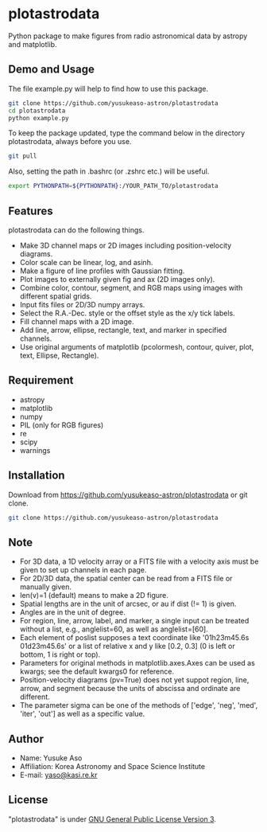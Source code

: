 # plotastrodata
Python package to make figures from radio astronomical data by astropy and matplotlib.


## Demo and Usage
 
The file example.py will help to find how to use this package.
```bash
git clone https://github.com/yusukeaso-astron/plotastrodata
cd plotastrodata
python example.py
```
To keep the package updated, type the command below in the directory plotastrodata, always before you use.
```bash
git pull
```
Also, setting the path in .bashrc (or .zshrc etc.) will be useful.
```bash
export PYTHONPATH=${PYTHONPATH}:/YOUR_PATH_TO/plotastrodata
```
 
## Features
 
plotastrodata can do the following things.
* Make 3D channel maps or 2D images including position-velocity diagrams.
* Color scale can be linear, log, and asinh.
* Make a figure of line profiles with Gaussian fitting.
* Plot images to externally given fig and ax (2D images only).
* Combine color, contour, segment, and RGB maps using images with different spatial grids.
* Input fits files or 2D/3D numpy arrays.
* Select the R.A.-Dec. style or the offset style as the x/y tick labels.
* Fill channel maps with a 2D image.
* Add line, arrow, ellipse, rectangle, text, and marker in specified channels.
* Use original arguments of matplotlib (pcolormesh, contour, quiver, plot, text, Ellipse, Rectangle).
 
## Requirement

* astropy
* matplotlib
* numpy
* PIL (only for RGB figures)
* re
* scipy
* warnings

 
## Installation
 
Download from https://github.com/yusukeaso-astron/plotastrodata or git clone.
```bash 
git clone https://github.com/yusukeaso-astron/plotastrodata
```
 
## Note

* For 3D data, a 1D velocity array or a FITS file with a velocity axis must be given to set up channels in each page.
* For 2D/3D data, the spatial center can be read from a FITS file or manually given.
* len(v)=1 (default) means to make a 2D figure.
* Spatial lengths are in the unit of arcsec, or au if dist (!= 1) is given.
* Angles are in the unit of degree.
* For region, line, arrow, label, and marker, a single input can be treated without a list, e.g., anglelist=60, as well as anglelist=[60].
* Each element of poslist supposes a text coordinate like '01h23m45.6s 01d23m45.6s' or a list of relative x and y like [0.2, 0.3] (0 is left or bottom, 1 is right or top).
* Parameters for original methods in matplotlib.axes.Axes can be used as kwargs; see the default kwargs0 for reference.
* Position-velocity diagrams (pv=True) does not yet suppot region, line, arrow, and segment because the units of abscissa and ordinate are different.
* The parameter sigma can be one of the methods of ['edge', 'neg', 'med', 'iter', 'out'] as well as a specific value.
 
## Author
 
* Name: Yusuke Aso
* Affiliation: Korea Astronomy and Space Science Institute
* E-mail: yaso@kasi.re.kr
 
## License
 
"plotastrodata" is under [GNU General Public License Version 3](https://www.gnu.org/licenses/gpl-3.0.html).
